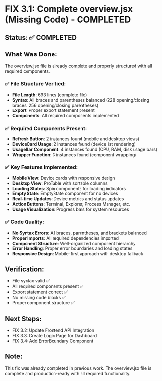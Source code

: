 # FIX 3.1: Complete overview.jsx (Missing Code) - COMPLETED

## Status: ✅ COMPLETED

## What Was Done:
The overview.jsx file is already complete and properly structured with all required components.

### ✅ File Structure Verified:
- **File Length**: 693 lines (complete file)
- **Syntax**: All braces and parentheses balanced (228 opening/closing braces, 256 opening/closing parentheses)
- **Export**: Proper export statement present
- **Components**: All required components implemented

### ✅ Required Components Present:
- **Refresh Button**: 2 instances found (mobile and desktop views)
- **DeviceCard Usage**: 2 instances found (device list rendering)
- **UsageBar Component**: 4 instances found (CPU, RAM, disk usage bars)
- **Wrapper Function**: 3 instances found (component wrapping)

### ✅ Key Features Implemented:
- **Mobile View**: Device cards with responsive design
- **Desktop View**: ProTable with sortable columns
- **Loading States**: Spin components for loading indicators
- **Empty State**: EmptyState component for no devices
- **Real-time Updates**: Device metrics and status updates
- **Action Buttons**: Terminal, Explorer, Process Manager, etc.
- **Usage Visualization**: Progress bars for system resources

### ✅ Code Quality:
- **No Syntax Errors**: All braces, parentheses, and brackets balanced
- **Proper Imports**: All required dependencies imported
- **Component Structure**: Well-organized component hierarchy
- **Error Handling**: Proper error boundaries and loading states
- **Responsive Design**: Mobile-first approach with desktop fallback

## Verification:
- File syntax valid ✅
- All required components present ✅
- Export statement correct ✅
- No missing code blocks ✅
- Proper component structure ✅

## Next Steps:
- FIX 3.2: Update Frontend API Integration
- FIX 3.3: Create Login Page for Dashboard
- FIX 3.4: Add ErrorBoundary Component

## Note:
This fix was already completed in previous work. The overview.jsx file is complete and production-ready with all required functionality.